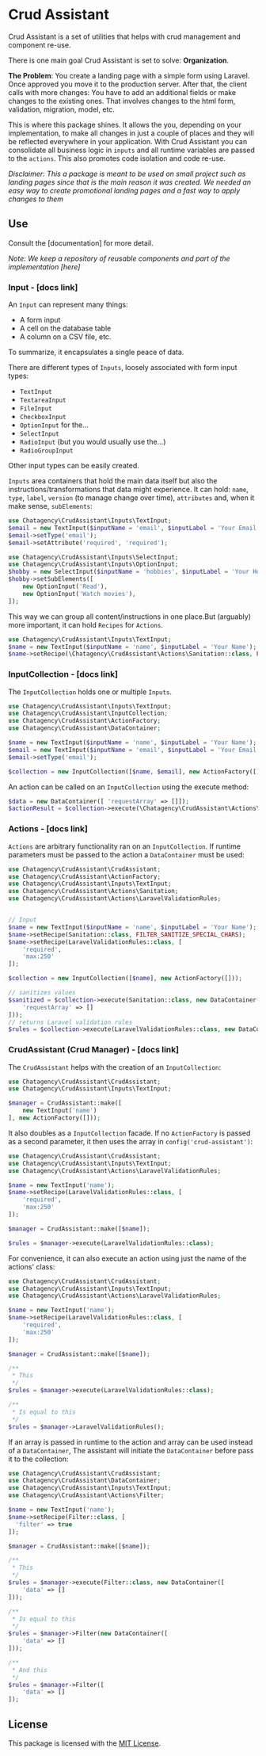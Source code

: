 # Crud Assistant

Crud Assistant is a set of utilities that helps with crud management and component re-use. 

There is one main goal Crud Assistant is set to solve: **Organization**.

**The Problem**: You create a landing page with a simple form using Laravel. Once approved you move it to the production server. After that, the client calls with more changes: You have to add an additional fields or make changes to the existing ones. That involves changes to the html form, validation, migration, model, etc. 

This is where this package shines. It allows the you, depending on your implementation, to make all changes in just a couple of places and they will be reflected everywhere in your application. With Crud Assistant you can consolidate all business logic in `inputs` and all runtime variables are passed to the `actions`. This also promotes code isolation and code re-use.

*Disclaimer: This a package is meant to be used on small project such as landing pages since that is the main reason it was created. We needed an easy way to create promotional landing pages and a fast way to apply changes to them*

## Use

Consult the [documentation] for more detail.

*Note: We keep a repository of reusable components and part of the implementation [here]*


### Input - [docs link]

An `Input` can represent many things:

- A form input
- A cell on the database table
- A column on a CSV file, etc.

To summarize, it encapsulates a single peace of data.

There are different types of `Inputs`, loosely associated with form input types:

- `TextInput`
- `TextareaInput`
- `FileInput`
- `CheckboxInput`
- `OptionInput` for the...                                                                                             
- `SelectInput`
- `RadioInput` (but you would usually use the...)
- `RadioGroupInput`

Other input types can be easily created.

`Inputs` area containers that hold the main data itself but also the instructions/transformations that data might experience. It can hold: `name`, `type`, `label`, `version` (to manage change over time), `attributes` and, when it make sense,  `subElements`:

```php
use Chatagency\CrudAssistant\Inputs\TextInput;
$email = new TextInput($inputName = 'email', $inputLabel = 'Your Email', $inputVersion = 1);
$email->setType('email');
$email->setAttribute('required', 'required');

use Chatagency\CrudAssistant\Inputs\SelectInput;
use Chatagency\CrudAssistant\Inputs\OptionInput;
$hobby = new SelectInput($inputName = 'hobbies', $inputLabel = 'Your Hobbies', $inputVersion = 1);
$hobby->setSubElements([
    new OptionInput('Read'),
    new OptionInput('Watch movies'),
]);
```
This way we can group all content/instructions in one place.But (arguably) more important, it can hold `Recipes` for `Actions`.

```php
use Chatagency\CrudAssistant\Inputs\TextInput;
$name = new TextInput($inputName = 'name', $inputLabel = 'Your Name');
$name->setRecipe(\Chatagency\CrudAssistant\Actions\Sanitation::class, FILTER_SANITIZE_SPECIAL_CHARS);
```

### InputCollection - [docs link]

The `InputCollection` holds one or multiple `Inputs`.

```php
use Chatagency\CrudAssistant\Inputs\TextInput;
use Chatagency\CrudAssistant\InputCollection;
use Chatagency\CrudAssistant\ActionFactory;
use Chatagency\CrudAssistant\DataContainer;

$name = new TextInput($inputName = 'name', $inputLabel = 'Your Name');
$email = new TextInput($inputName = 'email', $inputLabel = 'Your Email', $inputVersion = 1);
$email->setType('email');

$collection = new InputCollection([$name, $email], new ActionFactory([]));
```
An action can be called on an `InputCollection` using the execute method:

```php
$data = new DataContainer([ 'requestArray' => []]);
$actionResult = $collection->execute(\Chatagency\CrudAssistant\Actions\Sanitation::class,$data);
```

### Actions - [docs link]

`Actions` are arbitrary functionality ran on an `InputCollection`. If runtime parameters must be passed to the action a `DataContainer` must be used:

```php
use Chatagency\CrudAssistant\CrudAssistant;
use Chatagency\CrudAssistant\ActionFactory;
use Chatagency\CrudAssistant\Inputs\TextInput;
use Chatagency\CrudAssistant\Actions\Sanitation;
use Chatagency\CrudAssistant\Actions\LaravelValidationRules;


// Input
$name = new TextInput($inputName = 'name', $inputLabel = 'Your Name');
$name->setRecipe(Sanitation::class, FILTER_SANITIZE_SPECIAL_CHARS);
$name->setRecipe(LaravelValidationRules::class, [
    'required',
    'max:250'
]);

$collection = new InputCollection([$name], new ActionFactory([]));

// sanitizes values
$sanitized = $collection->execute(Sanitation::class, new DataContainer([
    'requestArray' => []
]));
// returns Laravel validation rules
$rules = $collection->execute(LaravelValidationRules::class, new DataContainer());
```

### CrudAssistant (Crud Manager) - [docs link]

The `CrudAssistant` helps with the creation of an `InputCollection`:

```php
use Chatagency\CrudAssistant\CrudAssistant;
use Chatagency\CrudAssistant\Inputs\TextInput;

$manager = CrudAssistant::make([
    new TextInput('name')
], new ActionFactory([]));
```
It also doubles as a `InputCollection` facade. If no `ActionFactory` is passed as a second parameter, it then uses the array in `config('crud-assistant')`:

```php
use Chatagency\CrudAssistant\CrudAssistant;
use Chatagency\CrudAssistant\Inputs\TextInput;
use Chatagency\CrudAssistant\Actions\LaravelValidationRules;

$name = new TextInput('name');
$name->setRecipe(LaravelValidationRules::class, [
    'required',
    'max:250'
]);

$manager = CrudAssistant::make([$name]);

$rules = $manager->execute(LaravelValidationRules::class);
```

For convenience, it can also execute an action using just the name of the actions' class:

```php
use Chatagency\CrudAssistant\CrudAssistant;
use Chatagency\CrudAssistant\Inputs\TextInput;
use Chatagency\CrudAssistant\Actions\LaravelValidationRules;

$name = new TextInput('name');
$name->setRecipe(LaravelValidationRules::class, [
    'required',
    'max:250'
]);

$manager = CrudAssistant::make([$name]);

/**
 * This
 */
$rules = $manager->execute(LaravelValidationRules::class);

/**
 * Is equal to this
 */
$rules = $manager->LaravelValidationRules();
```

If an array is passed in runtime to the action and array can be used instead of a `DataContainer`, The assistant will initiate the `DataContainer` before pass it to the collection:

```php
use Chatagency\CrudAssistant\CrudAssistant;
use Chatagency\CrudAssistant\DataContainer;
use Chatagency\CrudAssistant\Inputs\TextInput;
use Chatagency\CrudAssistant\Actions\Filter;

$name = new TextInput('name');
$name->setRecipe(Filter::class, [
  'filter' => true
]);

$manager = CrudAssistant::make([$name]);

/**
 * This
 */
$rules = $manager->execute(Filter::class, new DataContainer([
    'data' => []
]));

/**
 * Is equal to this
 */
$rules = $manager->Filter(new DataContainer([
    'data' => []
]));

/**
 * And this
 */
$rules = $manager->Filter([
    'data' => []
]);
```
## License
This package is licensed with the [MIT License](https://choosealicense.com/licenses/mit/#).